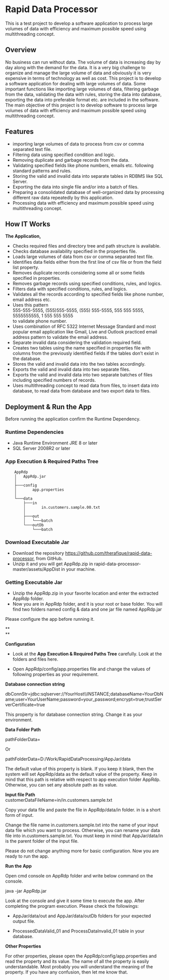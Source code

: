 # Rapid Data Processor
This is a test project to
develop a software application to process large volumes of data with 
efficiency and maximum possible speed using multithreading concept.

## Overview
No business can run without data. The volume of data is increasing day
by day along with the demand for the data. It is a very big challenge to
organize and manage the large volume of data and obviously it is very
expensive in terms of technology as well as cost. This project is to
develop a software application for dealing with large volumes of data.
Some important functions like importing large volumes of data, filtering
garbage from the data, validating the data with rules, storing the data
into database, exporting the data into preferable format etc. are
included in the software. The main objective of this project is to
develop software to process large volumes of data with efficiency and
maximum possible speed using multithreading concept.

## Features
-   importing large volumes of data to process from csv or comma
    separated text file.
-   Filtering data using specified condition and logic.
-   Removing duplicate and garbage records from the data.
-   Validating specified fields like phone numbers, emails etc.
    following standard patterns and rules.
-   Storing the valid and invalid data into separate tables in RDBMS
    like SQL Server.
-   Exporting the data into single file and/or into a batch of files.
-   Preparing a consolidated database of well-organized data by
    processing different raw data repeatedly by this application.
-   Processing data with efficiency and maximum possible speed using
    multithreading concept.

## How IT Works
**The Application,**
-   Checks required files and directory tree and path structure is
    available.
-   Checks database availability specified in the properties file.
-   Loads large volumes of data from csv or comma separated text file.
-   Identifies data fields either from the first line of csv file or
    from the field list property.
-   Removes duplicate records considering some all or some fields
    specified in properties.
-   Removes garbage records using specified conditions, rules, and
    logics.
-   Filters data with specified conditions, rules, and logics.
-   Validates all the records according to specified fields like phone
    number, email address etc.
-   Uses this pattern  
    555-555-5555, (555)555-5555, (555) 555-5555, 555 555 5555,
    5555555555, 1 555 555 5555  
    to validate phone number.
-   Uses combination of RFC 5322 Internet Message Standard and most
    popular email application like Gmail, Live and Outlook practiced
    email address pattern to validate the email address.
-   Separate invalid data considering the validation required field.
-   Creates two tables using the name specified in properties file with
    columns from the previously identified fields if the tables don’t
    exist in the database.
-   Stores the valid and invalid data into the two tables accordingly.
-   Exports the valid and invalid data into two separate files.
-   Exports the valid and invalid data into two separate batches of
    files including specified numbers of records.
-   Uses multithreading concept to read data from files, to insert data
    into database, to read data from database and two export data to
    files.

## Deployment & Run the App
Before running the application confirm the Runtime Dependency.

### Runtime Dependencies
-   Java Runtime Environment JRE 8 or later
-   SQL Server 2008R2 or later

### App Execution & Required Paths Tree
```
	AppRdp
	│   AppRdp.jar
	│
	├───config
	│       app.properties
	│
	└───data
		├───in
		│       in.customers.sample.00.txt
		│		
		├───out
		│   └───batch
		└───outDb
			└───batch
```

### Download Executable Jar
-   Download the repository
    <https://github.com/therafique/rapid-data-processor>, from GitHub.
-   Unzip it and you will get AppRdp.zip in
    rapid-data-processor-master/assets/AppDist in your machine.

### Getting Executable Jar
-   Unzip the AppRdp.zip in your favorite location and enter the
    extracted AppRdp folder.
-   Now you are in AppRdp folder, and it is your root or base folder.
    You will find two folders named config & data and one jar file named
    AppRdp.jar

Please configure the app before running it.

**  
**

**Configuration**

-   Look at the **App Execution & Required Paths Tree** carefully. Look
    at the folders and files here.

-   Open AppRdp/config/app.properties file and change the values of
    following properties as your requirement.

**Database connection string**

dbConnStr=jdbc:sqlserver://YourHost\\\\INSTANCE;databaseName=YourDbName;user=YourUserName;password=your_password;encrypt=true;trustServerCertificate=true

This property is for database connection string. Change it as your
environment.

**Data Folder Path**

pathFolderData=

Or

pathFolderData=D:/Work/RapidDataProcessing/AppJar/data

The default value of this property is blank. If you keep it blank, then
the system will set AppRdp/data as the default value of the property.
Keep in mind that this path is relative with respect to app execution
folder AppRdp. Otherwise, you can set any absolute path as its value.

**Input file Path**  
customerDataFileName=in/in.customers.sample.txt

Copy your data file and paste the file in AppRdp/data/in folder. in is a
short form of input.

Change the file name in.customers.sample.txt into the name of your input
data file which you want to process. Otherwise, you can rename your data
file into in.customers.sample.txt. You must keep in mind that
AppJar/data/in is the parent folder of the input file.

Please do not change anything more for basic configuration. Now you are
ready to run the app.

**Run the App**

Open cmd console on AppRdp folder and write below command on the
console.

java -jar AppRdp.jar

Look at the console and give it some time to execute the app. After
completing the program execution. Please check the followings:

-   AppJar/data/out and AppJar/data/outDb folders for your expected
    output file.

-   ProcessedDataValid_01 and ProcessDataInvalid_01 table in your
    database.

**Other Properties**

For other properties, please open the AppRdp/config/app.properties and
read the property and its value. The name of all the property is easily
understandable. Most probably you will understand the meaning of the
property. If you have any confusion, then let me know that.